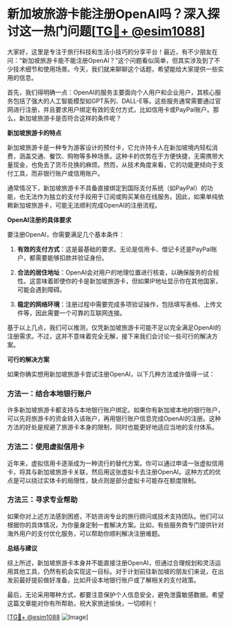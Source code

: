 # 新加坡旅游卡能注册OpenAI吗？深入探讨这一热门问题[[TG💪+ @esim1088](https://t.me/s/esim1088)]

大家好，这里是专注于旅行科技和生活小技巧的分享平台！最近，有不少朋友在问：“新加坡旅游卡能不能注册OpenAI？”这个问题看似简单，但其实涉及到了不少技术细节和使用场景。今天，我们就来聊聊这个话题，希望能给大家提供一些实用的信息。

首先，我们得明确一点：OpenAI的服务主要面向个人用户和企业用户，其核心服务包括了强大的人工智能模型如GPT系列、DALL-E等。这些服务通常需要通过官网进行注册，并且要求用户绑定有效的支付方式，比如信用卡或PayPal账户。那么，新加坡旅游卡是否符合这样的条件呢？

**新加坡旅游卡的特点**

新加坡旅游卡是一种专为游客设计的预付卡，它允许持卡人在新加坡境内轻松消费，涵盖交通、餐饮、购物等多种场景。这种卡的优势在于方便快捷，无需携带大量现金，也免去了货币兑换的麻烦。然而，从技术角度来看，它的功能更倾向于支付工具，而非银行账户或信用账户。

通常情况下，新加坡旅游卡不具备直接绑定到国际支付系统（如PayPal）的功能，也无法作为独立的支付手段用于订阅或购买某些在线服务。因此，如果单纯依赖新加坡旅游卡，可能无法顺利完成OpenAI的注册流程。

**OpenAI注册的具体要求**

要注册OpenAI，你需要满足几个基本条件：

1. **有效的支付方式**：这是最基础的要求。无论是信用卡、借记卡还是PayPal账户，都需要能够扣款并验证身份。
   
2. **合法的居住地址**：OpenAI会对用户的地理位置进行核查，以确保服务的合规性。这意味着即使你的卡是新加坡旅游卡，但如果IP地址显示你在其他国家，可能会遇到障碍。

3. **稳定的网络环境**：注册过程中需要完成多项验证操作，包括填写表格、上传文件等，因此需要一个可靠的互联网连接。

基于以上几点，我们可以推测，仅凭新加坡旅游卡可能不足以完全满足OpenAI的注册需求。不过，这并不意味着完全无解，接下来我们会讨论一些可行的解决方案。

**可行的解决方案**

如果你确实想用新加坡旅游卡尝试注册OpenAI，以下几种方法或许值得一试：

### 方法一：结合本地银行账户

许多新加坡旅游卡都支持与本地银行账户绑定。如果你有新加坡本地的银行账户，可以先将旅游卡的资金转入该账户，再用银行账户信息完成OpenAI的注册。这种方法的好处是规避了旅游卡本身的限制，同时也能更好地适应当地的支付体系。

### 方法二：使用虚拟信用卡

近年来，虚拟信用卡逐渐成为一种流行的替代方案。你可以通过申请一张虚拟信用卡，将其与新加坡旅游卡关联，然后用这张虚拟卡去注册OpenAI。这种方式的优点是可以绕过实体卡的局限性，缺点则是部分虚拟卡可能存在额度限制。

### 方法三：寻求专业帮助

如果你对上述方法感到困惑，不妨咨询专业的旅行顾问或技术支持团队。他们可以根据你的具体情况，为你量身定制一套解决方案。比如，有些服务商专门提供针对海外用户的支付优化服务，可以帮助你顺利解决注册难题。

**总结与建议**

综上所述，新加坡旅游卡本身并不能直接注册OpenAI，但通过合理规划和灵活运用其他工具，仍然有机会实现这一目标。对于计划前往新加坡的朋友们来说，在出发前最好提前做好准备，比如开设本地银行账户或了解相关的支付政策。

最后，无论采用哪种方式，都要注意保护个人信息安全，避免泄露敏感数据。希望这篇文章能对你有所帮助，祝大家旅途愉快，一切顺利！

[[TG💪+ @esim1088](https://t.me/s/esim1088) ![Image](https://i.postimg.cc/4NQfJmqS/Snipaste-2025-05-13-00-14-12.png)]